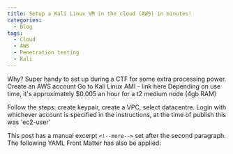 ```yaml
---
title: Setup a Kali Linux VM in the cloud (AWS) in minutes!
categories:
  - Blog
tags:
  - Cloud
  - AWS
  - Penetration testing
  - Kali
---
```


Why? Super handy to set up during a CTF for some extra processing power.
Create an AWS account
Go to Kali Linux AMI - link here
Depending on use time, it's approximately $0.005 an hour for a t2 medium node (4gb RAM)

Follow the steps: create keypair, create a VPC, select datacentre.
Login with whichever account is specified in the instructions, at the time of publish this was 'ec2-user'


This post has a manual excerpt `<!--more-->` set after the second paragraph. The following YAML Front Matter has also be applied:
